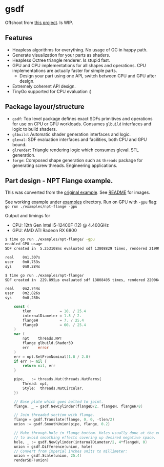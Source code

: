 # gsdf
Offshoot from [this project](https://github.com/soypat/sdf/pull/13). Is WIP.

## Features

- Heapless algorithms for everything. No usage of GC in happy path.
- Generate visualization for your parts as shaders.
- Heapless Octree triangle renderer. Is stupid fast.
- GPU and CPU implementations for all shapes and operations. CPU implementations are actually faster for simple parts.
    - Design your part using one API, switch between CPU and GPU after design.
- Extremely coherent API design.
- TinyGo supported for CPU evaluation :)

## Package layour/structure

- `gsdf`: Top level package defines exact SDFs primitives and operations for use on CPU or GPU workloads. Consumes `glbuild` interfaces and logic to build shaders.
- `glbuild`: Automatic shader generation interfaces and logic.
- `gleval`: SDF evaluation interfaces and facilities, both CPU and GPU bound.
- `glrender`: Triangle rendering logic which consumes gleval. STL generation.
- `forge`: Composed shape generation such as `threads` package for generating screw threads. Engineering applications.

## Part design - NPT Flange example.
This was converted from the [original example](https://github.com/soypat/sdf/blob/main/examples/npt-flange/flange.go). See [README](https://github.com/soypat/sdf/tree/main/examples) for images.


See working example under [examples](./examples/) directory. Run on GPU with `-gpu` flag: `go run ./examples/npt-flange -gpu`

Output and timings for
- CPU: 12th Gen Intel i5-12400F (12) @ 4.400GHz
- GPU: AMD ATI Radeon RX 6800

```sh
$ time go run ./examples/npt-flange/ -gpu
enabled GPU usage
SDF created in  5.253108ms evaluated sdf 13808829 times, rendered 219992 triangles in 847.606426ms wrote file in 29.16306ms

real    0m1,307s
user    0m0,753s
sys     0m0,284s

$ time go run ./examples/npt-flange/ 
SDF created in  229.895µs evaluated sdf 13808405 times, rendered 220064 triangles in 2.411541291s wrote file in 28.265793ms

real    0m2,744s
user    0m2,826s
sys     0m0,280s
```


```go
	const (
		tlen             = 18. / 25.4
		internalDiameter = 1.5 / 2.
		flangeH          = 7. / 25.4
		flangeD          = 60. / 25.4
	)
	var (
		npt    threads.NPT
		flange glbuild.Shader3D
		err    error
	)
	err = npt.SetFromNominal(1.0 / 2.0)
	if err != nil {
		return nil, err
	}

	pipe, _ := threads.Nut(threads.NutParms{
		Thread: npt,
		Style:  threads.NutCircular,
	})

	// Base plate which goes bolted to joint.
	flange, _ = gsdf.NewCylinder(flangeD/2, flangeH, flangeH/8)

	// Join threaded section with flange.
	flange = gsdf.Translate(flange, 0, 0, -tlen/2)
	union := gsdf.SmoothUnion(pipe, flange, 0.2)

	// Make through-hole in flange bottom. Holes usually done at the end
	// to avoid smoothing effects covering up desired negative space.
	hole, _ := gsdf.NewCylinder(internalDiameter/2, 4*flangeH, 0)
	union = gsdf.Difference(union, hole)
	// Convert from imperial inches units to millimeter:
	union = gsdf.Scale(union, 25.4)
	renderSDF(union)
```